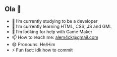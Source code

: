 ## Ola 👋

- 🔭 I’m currently studying to be a developer
- 🌱 I’m currently learning HTML, CSS, JS and GML
- 🤔 I’m looking for help with Game Maker
- 📫 How to reach me: alem4ck@gmail.com
- 😄 Pronouns: He/Him
- ⚡ Fun fact: idk how to commit
